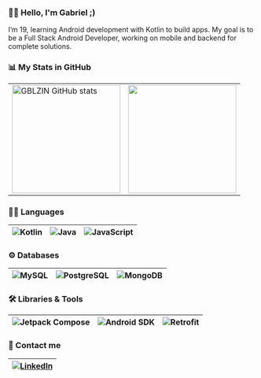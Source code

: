 ### 👨‍🎓 Hello, I'm Gabriel ;)
I’m 19, learning Android development with Kotlin to build apps. My goal is to be a Full Stack Android Developer, working on mobile and backend for complete solutions.

### 📊 My Stats in GitHub
<table>
  <tr>
    <td>
      <img src="https://github-readme-stats.vercel.app/api?username=GBLZIN&show_icons=true&theme=tokyonight" alt="GBLZIN GitHub stats" height="220"/>
    </td>
    <td>
     <img src="https://github-readme-stats.vercel.app/api/top-langs/?username=GBLZIN&theme=tokyonight" height="220"/>
    </td>
  </tr>
</table>

### 👨‍💻 Languages 
| ![Kotlin](https://img.shields.io/badge/Kotlin-0095D5?&style=for-the-badge&logo=kotlin&logoColor=white) | ![Java](https://img.shields.io/badge/Java-ED8B00?style=for-the-badge&logo=openjdk&logoColor=white) | ![JavaScript](https://img.shields.io/badge/JavaScript-F7DF1E?style=for-the-badge&logo=javascript&logoColor=black) |
| --- | --- | --- |


### ⚙ Databases
| ![MySQL](https://img.shields.io/badge/MySQL-00000F?style=for-the-badge&logo=mysql&logoColor=white) | ![PostgreSQL](https://img.shields.io/badge/PostgreSQL-316192?style=for-the-badge&logo=postgresql&logoColor=white) | ![MongoDB](https://img.shields.io/badge/MongoDB-4EA94B?style=for-the-badge&logo=mongodb&logoColor=white) |
| --- | --- | --- |





### 🛠️ Libraries & Tools
| ![Jetpack Compose](https://img.shields.io/badge/Jetpack_Compose-03DAC5?style=for-the-badge&logo=jetpack&logoColor=white) | ![Android SDK](https://img.shields.io/badge/Android_SDK-3DDC84?style=for-the-badge&logo=android&logoColor=white) | ![Retrofit](https://img.shields.io/badge/Retrofit-764ABC?style=for-the-badge&logo=retrofit&logoColor=white) |
| --- | --- | --- |


### 📩 Contact me
| [![LinkedIn](https://img.shields.io/badge/LinkedIn-0077B5?style=for-the-badge&logo=linkedin&logoColor=white)](https://www.linkedin.com/in/gahrodrigues/) | 
| --- |


